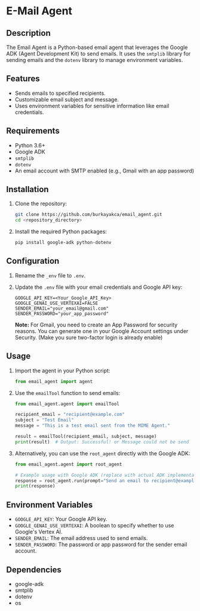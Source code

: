 # E-Mail Agent

## Description

The Email Agent is a Python-based email agent that leverages the Google ADK (Agent Development Kit) to send emails. It uses the `smtplib` library for sending emails and the `dotenv` library to manage environment variables.

## Features

-   Sends emails to specified recipients.
-   Customizable email subject and message.
-   Uses environment variables for sensitive information like email credentials.

## Requirements

-   Python 3.6+
-   Google ADK
-   `smtplib`
-   `dotenv`
-   An email account with SMTP enabled (e.g., Gmail with an app password)

## Installation

1.  Clone the repository:

    ```bash
    git clone https://github.com/burkayakca/email_agent.git
    cd <repository_directory>
    ```

2.  Install the required Python packages:

    ```bash
    pip install google-adk python-dotenv
    ```

## Configuration

1.  Rename the `_env` file to `.env`.
2.  Update the `.env` file with your email credentials and Google API key:

    ```
    GOOGLE_API_KEY=<Your_Google_API_Key>
    GOOGLE_GENAI_USE_VERTEXAI=FALSE
    SENDER_EMAIL="your_email@gmail.com"
    SENDER_PASSWORD="your_app_password"
    ```

    **Note:** For Gmail, you need to create an App Password for security reasons. You can generate one in your Google Account settings under Security. (Make you sure two-factor login is already enable)

## Usage

1.  Import the agent in your Python script:

    ```python
    from email_agent import agent
    ```

2.  Use the `emailTool` function to send emails:

    ```python
    from email_agent.agent import emailTool

    recipient_email = "recipient@example.com"
    subject = "Test Email"
    message = "This is a test email sent from the MIME Agent."

    result = emailTool(recipient_email, subject, message)
    print(result)  # Output: Successful! or Message could not be send
    ```

3.  Alternatively, you can use the `root_agent` directly with the Google ADK:

    ```python
    from email_agent.agent import root_agent

    # Example usage with Google ADK (replace with actual ADK implementation)
    response = root_agent.run(prompt="Send an email to recipient@example.com with subject 'Test' and message 'Hello'")
    print(response)
    ```


## Environment Variables

-   `GOOGLE_API_KEY`: Your Google API key.
-   `GOOGLE_GENAI_USE_VERTEXAI`:  A boolean to specify whether to use Google's Vertex AI.
-   `SENDER_EMAIL`: The email address used to send emails.
-   `SENDER_PASSWORD`: The password or app password for the sender email account.

## Dependencies

-   google-adk
-   smtplib
-   dotenv
-   os

